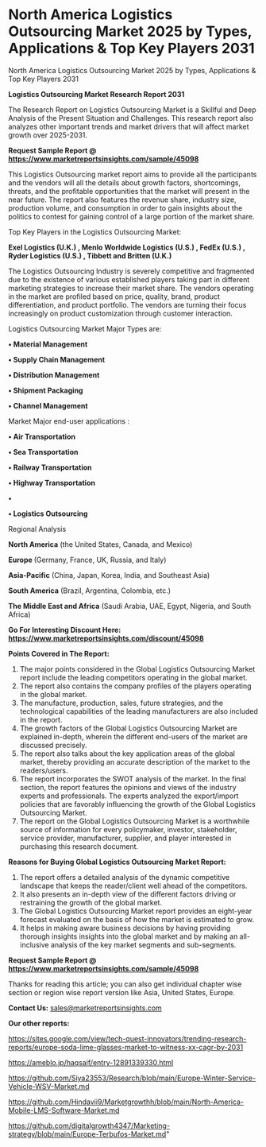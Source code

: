 # North America Logistics Outsourcing Market 2025 by Types, Applications & Top Key Players 2031
North America Logistics Outsourcing Market 2025 by Types, Applications & Top Key Players 2031

<strong>Logistics Outsourcing Market Research Report 2031</strong>

The Research Report on Logistics Outsourcing Market is a Skillful and Deep Analysis of the Present Situation and Challenges. This research report also analyzes other important trends and market drivers that will affect market growth over 2025-2031.

<strong>Request Sample Report @ <a href=https://www.marketreportsinsights.com/sample/45098>https://www.marketreportsinsights.com/sample/45098</a></strong>

This Logistics Outsourcing market report aims to provide all the participants and the vendors will all the details about growth factors, shortcomings, threats, and the profitable opportunities that the market will present in the near future. The report also features the revenue share, industry size, production volume, and consumption in order to gain insights about the politics to contest for gaining control of a large portion of the market share.

Top Key Players in the Logistics Outsourcing Market:

<strong>Exel Logistics (U.K.) , Menlo Worldwide Logistics (U.S.) , FedEx (U.S.) , Ryder Logistics (U.S.) , Tibbett and Britten (U.K.) </strong>

The Logistics Outsourcing Industry is severely competitive and fragmented due to the existence of various established players taking part in different marketing strategies to increase their market share. The vendors operating in the market are profiled based on price, quality, brand, product differentiation, and product portfolio. The vendors are turning their focus increasingly on product customization through customer interaction.

Logistics Outsourcing Market Major Types are:

<strong>•  Material Management 

•  Supply Chain Management 

•  Distribution Management 

•  Shipment Packaging 

•  Channel Management</strong>

Market Major end-user applications :

<strong>•  Air Transportation 

•  Sea Transportation 

•  Railway Transportation 

•  Highway Transportation 

•  

•  Logistics Outsourcing</strong>

Regional Analysis

</u><strong><b>North America</b></strong> (the United States, Canada, and Mexico)

<strong><b>Europe </b></strong>(Germany, France, UK, Russia, and Italy)

<strong><b>Asia-Pacific</b></strong> (China, Japan, Korea, India, and Southeast Asia)

<strong><b>South America</b></strong> (Brazil, Argentina, Colombia, etc.)

<strong><b>The Middle East and Africa</b></strong> (Saudi Arabia, UAE, Egypt, Nigeria, and South Africa)

<strong>Go For Interesting Discount Here: <a href=https://www.marketreportsinsights.com/discount/45098>https://www.marketreportsinsights.com/discount/45098</a></strong>

<strong>Points Covered in The Report:</strong>
<ol>
  <li>The major points considered in the Global Logistics Outsourcing Market report include the leading competitors operating in the global market.</li>
  <li>The report also contains the company profiles of the players operating in the global market.</li>
  <li>The manufacture, production, sales, future strategies, and the technological capabilities of the leading manufacturers are also included in the report.</li>
  <li>The growth factors of the Global Logistics Outsourcing Market are explained in-depth, wherein the different end-users of the market are discussed precisely.</li>
  <li>The report also talks about the key application areas of the global market, thereby providing an accurate description of the market to the readers/users.</li>
  <li>The report incorporates the SWOT analysis of the market. In the final section, the report features the opinions and views of the industry experts and professionals. The experts analyzed the export/import policies that are favorably influencing the growth of the Global Logistics Outsourcing Market.</li>
  <li>The report on the Global Logistics Outsourcing Market is a worthwhile source of information for every policymaker, investor, stakeholder, service provider, manufacturer, supplier, and player interested in purchasing this research document.</li>
</ol>
<strong>Reasons for Buying Global Logistics Outsourcing Market Report:</strong>

<ol>
  <li>The report offers a detailed analysis of the dynamic competitive landscape that keeps the reader/client well ahead of the competitors.</li>
  <li>It also presents an in-depth view of the different factors driving or restraining the growth of the global market.</li>
  <li>The Global Logistics Outsourcing Market report provides an eight-year forecast evaluated on the basis of how the market is estimated to grow.</li>
  <li>It helps in making aware business decisions by having providing thorough insights insights into the global market and by making an all-inclusive analysis of the key market segments and sub-segments.</li>
</ol>
<strong>Request Sample Report @ <a href=https://www.marketreportsinsights.com/sample/45098>https://www.marketreportsinsights.com/sample/45098</a></strong>


Thanks for reading this article; you can also get individual chapter wise section or region wise report version like Asia, United States, Europe.

<strong>Contact Us:</strong>
sales@marketreportsinsights.com

<strong>Our other reports:</strong>

<a href=https://sites.google.com/view/tech-quest-innovators/trending-research-reports/europe-soda-lime-glasses-market-to-witness-xx-cagr-by-2031>https://sites.google.com/view/tech-quest-innovators/trending-research-reports/europe-soda-lime-glasses-market-to-witness-xx-cagr-by-2031</a>

<a href=https://ameblo.jp/haqsaif/entry-12891339330.html>https://ameblo.jp/haqsaif/entry-12891339330.html</a>

<a href=https://github.com/Siya23553/Research/blob/main/Europe-Winter-Service-Vehicle-WSV-Market.md>https://github.com/Siya23553/Research/blob/main/Europe-Winter-Service-Vehicle-WSV-Market.md</a>

<a href=https://github.com/Hindavii9/Marketgrowthh/blob/main/North-America-Mobile-LMS-Software-Market.md>https://github.com/Hindavii9/Marketgrowthh/blob/main/North-America-Mobile-LMS-Software-Market.md</a>

<a href=https://github.com/digitalgrowth4347/Marketing-strategy/blob/main/Europe-Terbufos-Market.md>https://github.com/digitalgrowth4347/Marketing-strategy/blob/main/Europe-Terbufos-Market.md</a>"
